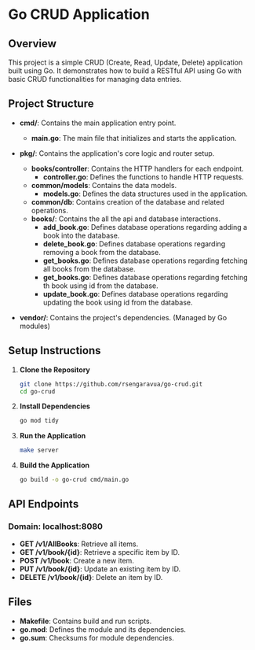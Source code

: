# Go CRUD Application

## Overview

This project is a simple CRUD (Create, Read, Update, Delete) application built using Go. It demonstrates how to build a RESTful API using Go with basic CRUD functionalities for managing data entries.

## Project Structure

- **cmd/**: Contains the main application entry point.
  - **main.go**: The main file that initializes and starts the application.
  
- **pkg/**: Contains the application's core logic and router setup.
  - **books/controller**: Contains the HTTP handlers for each endpoint.
    - **controller.go**: Defines the functions to handle HTTP requests.
  - **common/models**: Contains the data models.
    - **models.go**: Defines the data structures used in the application.
  - **common/db**: Contains creation of the database and related operations.
  - **books/**: Contains the all the api and database interactions.
    - **add_book.go**: Defines database operations regarding adding a book into the database.
    - **delete_book.go**: Defines database operations regarding removing a book from the database.
    - **get_books.go**: Defines database operations regarding fetching all books from the database.
    - **get_books.go**: Defines database operations regarding fetching th book using id from the database.
    - **update_book.go**: Defines database operations regarding updating the book using id from the database.

- **vendor/**: Contains the project's dependencies. (Managed by Go modules)

## Setup Instructions

1. **Clone the Repository**
    ```sh
    git clone https://github.com/rsengaravua/go-crud.git
    cd go-crud
    ```

2. **Install Dependencies**
    ```sh
    go mod tidy
    ```

3. **Run the Application**
    ```sh
    make server
    ```

4. **Build the Application**
    ```sh
    go build -o go-crud cmd/main.go
    ```

## API Endpoints

### Domain: localhost:8080
- **GET /v1/AllBooks**: Retrieve all items.
- **GET /v1/book/{id}**: Retrieve a specific item by ID.
- **POST /v1/book**: Create a new item.
- **PUT /v1/book/{id}**: Update an existing item by ID.
- **DELETE /v1/book/{id}**: Delete an item by ID.

## Files

- **Makefile**: Contains build and run scripts.
- **go.mod**: Defines the module and its dependencies.
- **go.sum**: Checksums for module dependencies.

